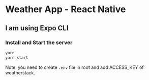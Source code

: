 # Weather App - React Native

## I am using Expo CLI

### Install and Start the server

```sh
yarn
yarn start
```

Note: you need to create `.env` file in root and add ACCESS_KEY of weatherstack.
